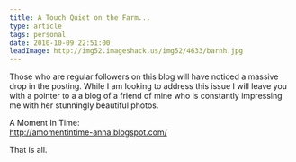 ```yaml
---
title: A Touch Quiet on the Farm...
type: article
tags: personal
date: 2010-10-09 22:51:00
leadImage: http://img52.imageshack.us/img52/4633/barnh.jpg
---
```

<p>Those who are regular followers on this blog will have noticed a massive drop in the posting. While I am looking to address this issue I will leave you with a pointer to a a blog of a friend of mine who is constantly impressing me with her stunningly beautiful photos.</p>
<p>A Moment In Time:<br /><a href="http://amomentintime-anna.blogspot.com/">http://amomentintime-anna.blogspot.com/</a></p><p>That is all.</p>
